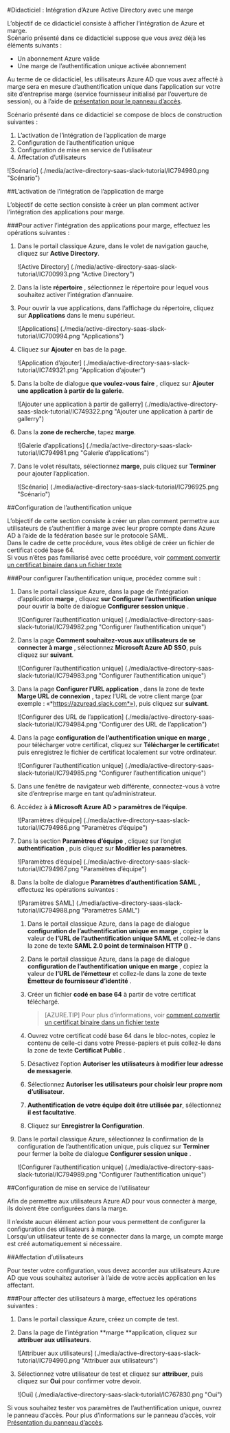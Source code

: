 <properties 
    pageTitle="Didacticiel : Intégration d’Azure Active Directory avec une marge | Microsoft Azure" 
    description="Découvrez comment utiliser marge avec Azure Active Directory pour activer l’authentification unique, la mise en service automatisé et bien plus encore !" 
    services="active-directory" 
    authors="jeevansd"  
    documentationCenter="na" 
    manager="femila"/>
<tags 
    ms.service="active-directory" 
    ms.devlang="na" 
    ms.topic="article" 
    ms.tgt_pltfrm="na" 
    ms.workload="identity" 
    ms.date="09/19/2016" 
    ms.author="jeedes" />

#<a name="tutorial-azure-active-directory-integration-with-slack"></a>Didacticiel : Intégration d’Azure Active Directory avec une marge
  
L’objectif de ce didacticiel consiste à afficher l’intégration de Azure et marge.  
Scénario présenté dans ce didacticiel suppose que vous avez déjà les éléments suivants :

-   Un abonnement Azure valide
-   Une marge de l’authentification unique activée abonnement
  
Au terme de ce didacticiel, les utilisateurs Azure AD que vous avez affecté à marge sera en mesure d’authentification unique dans l’application sur votre site d’entreprise marge (service fournisseur initialisé par l’ouverture de session), ou à l’aide de [présentation pour le panneau d’accès](active-directory-saas-access-panel-introduction.md).
  
Scénario présenté dans ce didacticiel se compose de blocs de construction suivantes :

1.  L’activation de l’intégration de l’application de marge
2.  Configuration de l’authentification unique
3.  Configuration de mise en service de l’utilisateur
4.  Affectation d’utilisateurs

![Scénario] (./media/active-directory-saas-slack-tutorial/IC794980.png "Scénario")

##<a name="enabling-the-application-integration-for-slack"></a>L’activation de l’intégration de l’application de marge
  
L’objectif de cette section consiste à créer un plan comment activer l’intégration des applications pour marge.

###<a name="to-enable-the-application-integration-for-slack-perform-the-following-steps"></a>Pour activer l’intégration des applications pour marge, effectuez les opérations suivantes :

1.  Dans le portail classique Azure, dans le volet de navigation gauche, cliquez sur **Active Directory**.

    ![Active Directory] (./media/active-directory-saas-slack-tutorial/IC700993.png "Active Directory")

2.  Dans la liste **répertoire** , sélectionnez le répertoire pour lequel vous souhaitez activer l’intégration d’annuaire.

3.  Pour ouvrir la vue applications, dans l’affichage du répertoire, cliquez sur **Applications** dans le menu supérieur.

    ![Applications] (./media/active-directory-saas-slack-tutorial/IC700994.png "Applications")

4.  Cliquez sur **Ajouter** en bas de la page.

    ![Application d’ajouter] (./media/active-directory-saas-slack-tutorial/IC749321.png "Application d’ajouter")

5.  Dans la boîte de dialogue **que voulez-vous faire** , cliquez sur **Ajouter une application à partir de la galerie**.

    ![Ajouter une application à partir de gallerry] (./media/active-directory-saas-slack-tutorial/IC749322.png "Ajouter une application à partir de gallerry")

6.  Dans la **zone de recherche**, tapez **marge**.

    ![Galerie d’applications] (./media/active-directory-saas-slack-tutorial/IC794981.png "Galerie d’applications")

7.  Dans le volet résultats, sélectionnez **marge**, puis cliquez sur **Terminer** pour ajouter l’application.

    ![Scénario] (./media/active-directory-saas-slack-tutorial/IC796925.png "Scénario")

##<a name="configuring-single-sign-on"></a>Configuration de l’authentification unique
  
L’objectif de cette section consiste à créer un plan comment permettre aux utilisateurs de s’authentifier à marge avec leur propre compte dans Azure AD à l’aide de la fédération basée sur le protocole SAML.  
Dans le cadre de cette procédure, vous êtes obligé de créer un fichier de certificat codé base 64.  
Si vous n’êtes pas familiarisé avec cette procédure, voir [comment convertir un certificat binaire dans un fichier texte](http://youtu.be/PlgrzUZ-Y1o)

###<a name="to-configure-single-sign-on-perform-the-following-steps"></a>Pour configurer l’authentification unique, procédez comme suit :

1.  Dans le portail classique Azure, dans la page de l’intégration d’application **marge** , cliquez **sur Configurer l’authentification unique** pour ouvrir la boîte de dialogue **Configurer session unique** .

    ![Configurer l’authentification unique] (./media/active-directory-saas-slack-tutorial/IC794982.png "Configurer l’authentification unique")

2.  Dans la page **Comment souhaitez-vous aux utilisateurs de se connecter à marge** , sélectionnez **Microsoft Azure AD SSO**, puis cliquez sur **suivant**.

    ![Configurer l’authentification unique] (./media/active-directory-saas-slack-tutorial/IC794983.png "Configurer l’authentification unique")

3.  Dans la page **Configurer l’URL application** , dans la zone de texte **Marge URL de connexion** , tapez l’URL de votre client marge (par exemple : «*https://azuread.slack.com*»), puis cliquez sur **suivant**.

    ![Configurer des URL de l’application] (./media/active-directory-saas-slack-tutorial/IC794984.png "Configurer des URL de l’application")

4.  Dans la page **configuration de l’authentification unique en marge** , pour télécharger votre certificat, cliquez sur **Télécharger le certificat**et puis enregistrez le fichier de certificat localement sur votre ordinateur.

    ![Configurer l’authentification unique] (./media/active-directory-saas-slack-tutorial/IC794985.png "Configurer l’authentification unique")

5.  Dans une fenêtre de navigateur web différente, connectez-vous à votre site d’entreprise marge en tant qu’administrateur.

6.  Accédez à **à Microsoft Azure AD \> paramètres de l’équipe**.

    ![Paramètres d’équipe] (./media/active-directory-saas-slack-tutorial/IC794986.png "Paramètres d’équipe")

7.  Dans la section **Paramètres d’équipe** , cliquez sur l’onglet **authentification** , puis cliquez sur **Modifier les paramètres**.

    ![Paramètres d’équipe] (./media/active-directory-saas-slack-tutorial/IC794987.png "Paramètres d’équipe")

8.  Dans la boîte de dialogue **Paramètres d’authentification SAML** , effectuez les opérations suivantes :

    ![Paramètres SAML] (./media/active-directory-saas-slack-tutorial/IC794988.png "Paramètres SAML")

    1.  Dans le portail classique Azure, dans la page de dialogue **configuration de l’authentification unique en marge** , copiez la valeur de **l’URL de l’authentification unique SAML** et collez-le dans la zone de texte **SAML 2.0 point de terminaison HTTP ()** .
    2.  Dans le portail classique Azure, dans la page de dialogue **configuration de l’authentification unique en marge** , copiez la valeur de **l’URL de l’émetteur** et collez-le dans la zone de texte **Émetteur de fournisseur d’identité** .
    3.  Créer un fichier **codé en base 64** à partir de votre certificat téléchargé.
    
        >[AZURE.TIP] Pour plus d’informations, voir [comment convertir un certificat binaire dans un fichier texte](http://youtu.be/PlgrzUZ-Y1o)

    4.  Ouvrez votre certificat codé base 64 dans le bloc-notes, copiez le contenu de celle-ci dans votre Presse-papiers et puis collez-le dans la zone de texte **Certificat Public** .
    5.  Désactivez l’option **Autoriser les utilisateurs à modifier leur adresse de messagerie**.
    6.  Sélectionnez **Autoriser les utilisateurs pour choisir leur propre nom d’utilisateur**.
    7.  **Authentification de votre équipe doit être utilisée par**, sélectionnez **il est facultative**.
    8.  Cliquez sur **Enregistrer la Configuration**.

9.  Dans le portail classique Azure, sélectionnez la confirmation de la configuration de l’authentification unique, puis cliquez sur **Terminer** pour fermer la boîte de dialogue **Configurer session unique** .

    ![Configurer l’authentification unique] (./media/active-directory-saas-slack-tutorial/IC794989.png "Configurer l’authentification unique")

##<a name="configuring-user-provisioning"></a>Configuration de mise en service de l’utilisateur
  
Afin de permettre aux utilisateurs Azure AD pour vous connecter à marge, ils doivent être configurées dans la marge.
  
Il n’existe aucun élément action pour vous permettent de configurer la configuration des utilisateurs à marge.  
Lorsqu’un utilisateur tente de se connecter dans la marge, un compte marge est créé automatiquement si nécessaire.

##<a name="assigning-users"></a>Affectation d’utilisateurs
  
Pour tester votre configuration, vous devez accorder aux utilisateurs Azure AD que vous souhaitez autoriser à l’aide de votre accès application en les affectant.

###<a name="to-assign-users-to-slack-perform-the-following-steps"></a>Pour affecter des utilisateurs à marge, effectuez les opérations suivantes :

1.  Dans le portail classique Azure, créez un compte de test.

2.  Dans la page de l’intégration **marge **application, cliquez sur **attribuer aux utilisateurs**.

    ![Attribuer aux utilisateurs] (./media/active-directory-saas-slack-tutorial/IC794990.png "Attribuer aux utilisateurs")

3.  Sélectionnez votre utilisateur de test et cliquez sur **attribuer**, puis cliquez sur **Oui** pour confirmer votre devoir.

    ![Oui] (./media/active-directory-saas-slack-tutorial/IC767830.png "Oui")
  
Si vous souhaitez tester vos paramètres de l’authentification unique, ouvrez le panneau d’accès. Pour plus d’informations sur le panneau d’accès, voir [Présentation du panneau d’accès](active-directory-saas-access-panel-introduction.md).